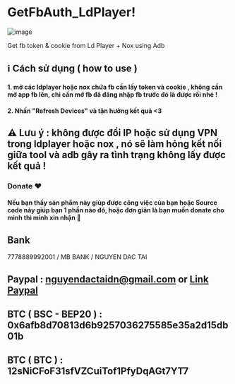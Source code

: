 # GetFbAuth_LdPlayer!
![image](https://user-images.githubusercontent.com/44217992/146957552-17ca9f02-7810-4a16-847d-1531546fdd6c.png)


Get fb token &amp; cookie from Ld Player + Nox using Adb

## ℹ️ Cách sử dụng ( how to use )

#### 1. mở các ldplayer hoặc nox chứa fb cần lấy token và cookie , không cần mở app fb lên, chỉ cần mở fb đã đăng nhập fb trước đó là được rồi nhé !

#### 2. Nhấn "Refresh Devices" và tận hưởng kết quả <3

## ⚠️ Lưu ý : không được đổi IP hoặc sử dụng VPN trong ldplayer hoặc nox , nó sẽ làm hỏng kết nối giữa tool và adb gây ra tình trạng không lấy được kết quả !

### Donate ❤️

#### Nếu bạn thấy sản phẩm này giúp được công việc của bạn hoặc Source code này giúp bạn 1 phần nào đó, hoặc đơn giản là bạn muốn donate cho mình thì mình xin nhận 🤣

## Bank
7778889992001 / MB BANK / NGUYEN DAC TAI
## Paypal : nguyendactaidn@gmail.com or [Link Paypal](https://www.paypal.com/paypalme/nguyendactai)
## BTC ( BSC - BEP20 ) : 0x6afb8d70813d6b9257036275585e35a2d15db01b
## BTC ( BTC ) : 12sNiCFoF31sfVZCuiTof1PfyDqAGt7YT7
